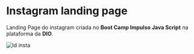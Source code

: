 # Instagram landing page

Landing Page do instagram criada no **Boot Camp Impulso Java Script** na plataforma da **DIO**.

![ld insta](https://user-images.githubusercontent.com/90660755/177190072-c1016850-6d8c-4018-b2df-7769e4c2924a.png)[](https://gabrie1garcia.github.io/Instagram-landing-page/)







